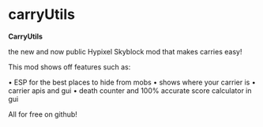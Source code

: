 # carryUtils
**CarryUtils**

the new and now public Hypixel Skyblock mod that makes carries easy!

This mod shows off features such as: 

• ESP for the best places to hide from mobs
• shows where your carrier is
• carrier apis and gui
• death counter and 100% accurate score calculator in gui

All for free on github!

